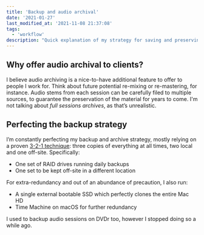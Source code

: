 ```yaml
---
title: 'Backup and audio archival'
date: '2021-01-27'
last_modified_at: '2021-11-08 21:37:08'
tags:
  - 'workflow'
description: "Quick explanation of my strategy for saving and preserving data, and especially sound material, both for personal use and for work."
---
```

## Why offer audio archival to clients?

I believe audio archiving is a nice-to-have additional feature to offer to people I work for. Think about future potential re-mixing or re-mastering, for instance. Audio stems from each session can be carefully filed to multiple sources, to guarantee the preservation of the material for years to come. I'm not talking about _full sessions archives_, as that’s unrealistic.

## Perfecting the backup strategy

I’m constantly perfecting my backup and archive strategy, mostly relying on a proven [3-2-1 technique](https://www.backblaze.com/blog/the-3-2-1-backup-strategy/): three copies of everything at all times, two local and one off-site. Specifically:

- One set of RAID drives running daily backups
- One set to be kept off-site in a different location

For extra-redundancy and out of an abundance of precaution, I also run:

- A single external bootable SSD which perfectly clones the entire Mac HD
- Time Machine on macOS for further redundancy

I used to backup audio sessions on DVDr too, however I stopped doing so a while ago.